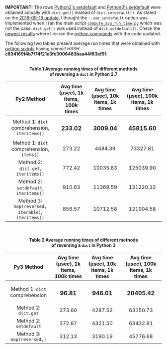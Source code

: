 **IMPORTANT:** The rows [Python2's setdefault](#python-27-with-dictsetdefault) and 
[Python3's setdefault](#python-3-with-dictsetdefault) were obtained actually with `dict.get()` instead of `dict.setdefault()`. 
As stated on the [2018-09-16 update](https://github.com/raul23/python_reverse_dict#major-updates), I thought the 
`--use_setdefault` option was implemented when I ran the main script 
[`compute_avg_run_time.py`](https://github.com/raul23/python_reverse_dict/blob/master/compute_avg_run_time.py) which was not 
the case. `dict.get()` was used instead of `dict.setdefault()`. Check the 
[newest results](https://github.com/raul23/python_reverse_dict#table-1-python2-based-methods) where I re-ran the 
[python commands](https://github.com/raul23/python_reverse_dict/blob/master/commands.md#commands) with the code updated. 

The following two tables present average run times that were obtained with 
[python scripts](https://github.com/raul23/python_reverse_dict/commit/c834169f4b7f74f21e3fe3006483baa44f83ef91) having 
*commit HASH* **c834169f4b7f74f21e3fe3006483baa44f83ef91**. 

<br/>

<div align="center">  
<b>Table 1<b/> Average running times of different methods <br/>
of reversing a <code>dict</code> in <b>Python 2.7</b>
</div>

| Py2 Method | Avg time (µsec),  1k items, 100k times | Avg time (µsec), 10k items, 1k times | Avg time (µsec), 100k items, 1k times |
|:---------------------------------------------:|:-------------------------------------:|:-----------------------------------:|:------------------------------------:|
| Method 1: `dict` comprehension, `iteritems()` | <h3>233.02</h3> | <h3>3009.04</h3> | <h3>45815.60</h3> |
| Method 1: `dict` comprehension,  `items()` | 273.22 | 4484.39 | 73327.81 |
| Method 2: `dict.get`, `iteritems()` | 772.42 | 10035.83 | 125039.90 |
| <a id="python-27-with-dictsetdefault"></a>Method 2: `setdefault`, `iteritems()` | 910.63 | 11369.59 | 131220.12 |
| Method 3: `map(reversed, iterable)`,  `iteritems()` | 856.57 | 10712.58 | 121904.58 |

<br/>
<br/>

<div align="center">  
<b>Table 2<b/> Average running times of different methods <br/>
of reversing a <code>dict</code> in <b>Python 3</b>
</div>

| Py3 Method | Avg time (µsec),  1k items, 100k times | Avg time (µsec), 10k items, 1k times | Avg time (µsec), 100k items, 1k times |
|:-----------------------------:|:-------------------------------------:|:-----------------------------------:|:------------------------------------:|
| Method 1: `dict` comprehension | <h3>96.81</h3> | <h3>946.01</h3> | <h3>20405.42</h3> |
| Method 2: `dict.get` | 373.60 | 4287.52 | 63150.73 |
| <a id="python-3-with-dictsetdefault"></a>Method 2: `setdefault` | 372.67 | 4321.50 | 63432.81 |
| Method 3: `map(reversed,)` | 312.13 | 3190.19 | 45776.68 |

